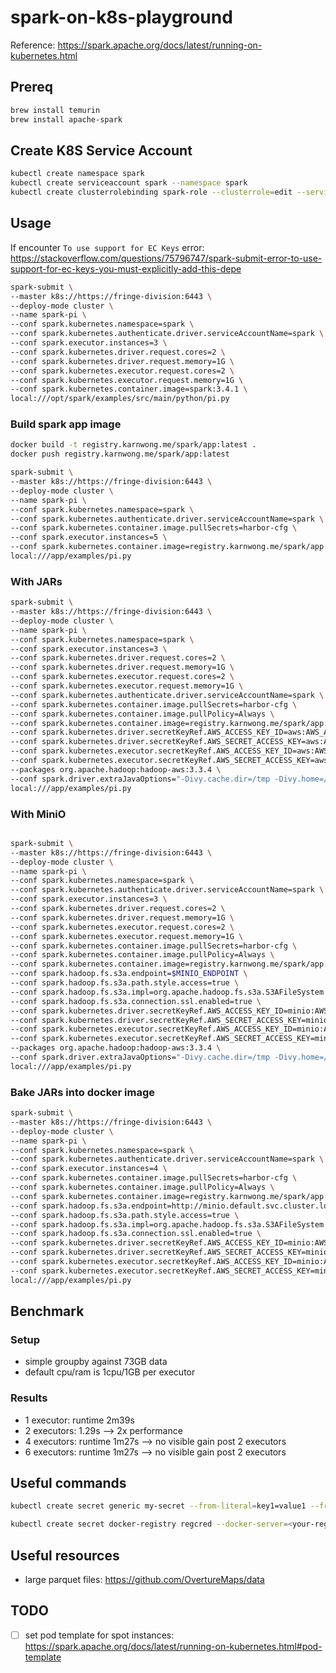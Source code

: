 # spark-on-k8s-playground

Reference: <https://spark.apache.org/docs/latest/running-on-kubernetes.html>

## Prereq

```bash
brew install temurin
brew install apache-spark
```

## Create K8S Service Account

```bash
kubectl create namespace spark
kubectl create serviceaccount spark --namespace spark
kubectl create clusterrolebinding spark-role --clusterrole=edit --serviceaccount=spark:spark --namespace=spark
```

## Usage

If encounter `To use support for EC Keys` error: <https://stackoverflow.com/questions/75796747/spark-submit-error-to-use-support-for-ec-keys-you-must-explicitly-add-this-depe>

```bash
spark-submit \
--master k8s://https://fringe-division:6443 \
--deploy-mode cluster \
--name spark-pi \
--conf spark.kubernetes.namespace=spark \
--conf spark.kubernetes.authenticate.driver.serviceAccountName=spark \
--conf spark.executor.instances=3 \
--conf spark.kubernetes.driver.request.cores=2 \
--conf spark.kubernetes.driver.request.memory=1G \
--conf spark.kubernetes.executor.request.cores=2 \
--conf spark.kubernetes.executor.request.memory=1G \
--conf spark.kubernetes.container.image=spark:3.4.1 \
local:///opt/spark/examples/src/main/python/pi.py
```

### Build spark app image

```bash
docker build -t registry.karnwong.me/spark/app:latest .
docker push registry.karnwong.me/spark/app:latest
```

```bash
spark-submit \
--master k8s://https://fringe-division:6443 \
--deploy-mode cluster \
--name spark-pi \
--conf spark.kubernetes.namespace=spark \
--conf spark.kubernetes.authenticate.driver.serviceAccountName=spark \
--conf spark.kubernetes.container.image.pullSecrets=harbor-cfg \
--conf spark.executor.instances=5 \
--conf spark.kubernetes.container.image=registry.karnwong.me/spark/app:latest \
local:///app/examples/pi.py
```

### With JARs

```bash
spark-submit \
--master k8s://https://fringe-division:6443 \
--deploy-mode cluster \
--name spark-pi \
--conf spark.kubernetes.namespace=spark \
--conf spark.executor.instances=3 \
--conf spark.kubernetes.driver.request.cores=2 \
--conf spark.kubernetes.driver.request.memory=1G \
--conf spark.kubernetes.executor.request.cores=2 \
--conf spark.kubernetes.executor.request.memory=1G \
--conf spark.kubernetes.authenticate.driver.serviceAccountName=spark \
--conf spark.kubernetes.container.image.pullSecrets=harbor-cfg \
--conf spark.kubernetes.container.image.pullPolicy=Always \
--conf spark.kubernetes.container.image=registry.karnwong.me/spark/app:latest \
--conf spark.kubernetes.driver.secretKeyRef.AWS_ACCESS_KEY_ID=aws:AWS_ACCESS_KEY_ID \
--conf spark.kubernetes.driver.secretKeyRef.AWS_SECRET_ACCESS_KEY=aws:AWS_SECRET_ACCESS_KEY \
--conf spark.kubernetes.executor.secretKeyRef.AWS_ACCESS_KEY_ID=aws:AWS_ACCESS_KEY_ID \
--conf spark.kubernetes.executor.secretKeyRef.AWS_SECRET_ACCESS_KEY=aws:AWS_SECRET_ACCESS_KEY \
--packages org.apache.hadoop:hadoop-aws:3.3.4 \
--conf spark.driver.extraJavaOptions="-Divy.cache.dir=/tmp -Divy.home=/tmp" \
local:///app/examples/pi.py
```

### With MiniO

```bash

spark-submit \
--master k8s://https://fringe-division:6443 \
--deploy-mode cluster \
--name spark-pi \
--conf spark.kubernetes.namespace=spark \
--conf spark.kubernetes.authenticate.driver.serviceAccountName=spark \
--conf spark.executor.instances=3 \
--conf spark.kubernetes.driver.request.cores=2 \
--conf spark.kubernetes.driver.request.memory=1G \
--conf spark.kubernetes.executor.request.cores=2 \
--conf spark.kubernetes.executor.request.memory=1G \
--conf spark.kubernetes.container.image.pullSecrets=harbor-cfg \
--conf spark.kubernetes.container.image.pullPolicy=Always \
--conf spark.kubernetes.container.image=registry.karnwong.me/spark/app:latest \
--conf spark.hadoop.fs.s3a.endpoint=$MINIO_ENDPOINT \
--conf spark.hadoop.fs.s3a.path.style.access=true \
--conf spark.hadoop.fs.s3a.impl=org.apache.hadoop.fs.s3a.S3AFileSystem \
--conf spark.hadoop.fs.s3a.connection.ssl.enabled=true \
--conf spark.kubernetes.driver.secretKeyRef.AWS_ACCESS_KEY_ID=minio:AWS_ACCESS_KEY_ID \
--conf spark.kubernetes.driver.secretKeyRef.AWS_SECRET_ACCESS_KEY=minio:AWS_SECRET_ACCESS_KEY \
--conf spark.kubernetes.executor.secretKeyRef.AWS_ACCESS_KEY_ID=minio:AWS_ACCESS_KEY_ID \
--conf spark.kubernetes.executor.secretKeyRef.AWS_SECRET_ACCESS_KEY=minio:AWS_SECRET_ACCESS_KEY \
--packages org.apache.hadoop:hadoop-aws:3.3.4 \
--conf spark.driver.extraJavaOptions="-Divy.cache.dir=/tmp -Divy.home=/tmp" \
local:///app/examples/pi.py
```

### Bake JARs into docker image

```bash
spark-submit \
--master k8s://https://fringe-division:6443 \
--deploy-mode cluster \
--name spark-pi \
--conf spark.kubernetes.namespace=spark \
--conf spark.kubernetes.authenticate.driver.serviceAccountName=spark \
--conf spark.executor.instances=4 \
--conf spark.kubernetes.container.image.pullSecrets=harbor-cfg \
--conf spark.kubernetes.container.image.pullPolicy=Always \
--conf spark.kubernetes.container.image=registry.karnwong.me/spark/app:latest \
--conf spark.hadoop.fs.s3a.endpoint=http://minio.default.svc.cluster.local:9000 \
--conf spark.hadoop.fs.s3a.path.style.access=true \
--conf spark.hadoop.fs.s3a.impl=org.apache.hadoop.fs.s3a.S3AFileSystem \
--conf spark.hadoop.fs.s3a.connection.ssl.enabled=true \
--conf spark.kubernetes.driver.secretKeyRef.AWS_ACCESS_KEY_ID=minio:AWS_ACCESS_KEY_ID \
--conf spark.kubernetes.driver.secretKeyRef.AWS_SECRET_ACCESS_KEY=minio:AWS_SECRET_ACCESS_KEY \
--conf spark.kubernetes.executor.secretKeyRef.AWS_ACCESS_KEY_ID=minio:AWS_ACCESS_KEY_ID \
--conf spark.kubernetes.executor.secretKeyRef.AWS_SECRET_ACCESS_KEY=minio:AWS_SECRET_ACCESS_KEY \
local:///app/examples/pi.py
```

## Benchmark

### Setup

- simple groupby against 73GB data
- default cpu/ram is 1cpu/1GB per executor

### Results

- 1 executor: runtime 2m39s
- 2 executors: 1.29s --> 2x performance
- 4 executors: runtime 1m27s --> no visible gain post 2 executors
- 6 executors: runtime 1m27s --> no visible gain post 2 executors

## Useful commands

```bash
kubectl create secret generic my-secret --from-literal=key1=value1 --from-literal=key2=value2

kubectl create secret docker-registry regcred --docker-server=<your-registry-server> --docker-username=<your-name> --docker-password=<your-pword> --docker-email=<your-email>
```

## Useful resources

- large parquet files: <https://github.com/OvertureMaps/data>

## TODO

- [ ] set pod template for spot instances: <https://spark.apache.org/docs/latest/running-on-kubernetes.html#pod-template>
